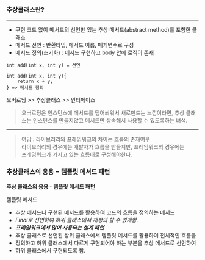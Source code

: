 ### 추상클래스란?

---
- 구현 코드 없이 메서드의 선언만 있는 추상 메서드(abstract method)를 포함한 클래스
- 메서드 선언 : 반환타입, 메서드 이름, 매개변수로 구성
- 메서드 정의(초기화) : 메서드 구현하고 body 안에 로직이 존재

```
int add(int x, int y) = 선언

int add(int x, int y){
    return x + y;
} => 메서드 정의
```

오버로딩 >> 추상클래스 >> 인터페이스

> 오버로딩은 인스턴스에 메서드를 덮어씌워서 새로만드는 느낌이라면,
> 추상 클래스는 인스턴스를 만들지않고 메서드만 상속해서 사용할 수 있도록하는 녀석.


---

> 여담 : 라이브러리와 프레임워크의 차이는 흐름의 존재여부<br>
> 라이브러리의 경우에는 개발자가 흐름을 만들지만, 프레임워크의 경우에는<br>
> 프레임워크가 가지고 있는 흐름대로 구성해야한다.

### 추상클래스의 응용 = 템플릿 메서드 패턴

**추상 클래스의 응용 - 템플릿 메서드 패턴**

템플릿 메서드

- 추상 메서드나 구현된 메서드를 활용하여 코드의 흐름을 정의하는 메서드
- _Final로 선언하여 하위 클래스에서 재정의 할 수 없게함_.
- _**프레임워크에서 많이 사용되는 설계 패턴**_
- 추상 클래스로 선언된 상위 클래스에서 템플릿 메서드를 활용하여 전체적인 흐름을 
- 정의하고 하위 클래스에서 다르게 구현되어야 하는 부분을 추상 메서드로 선언하여
- 하위 클래스에서 구현되도록 함.

